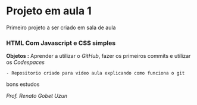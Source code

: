 Projeto em aula 1
=====================

Primeiro projeto a ser criado em sala de aula 

### HTML Com Javascript e CSS simples

**Objetos :** Aprender a utilizar o *GitHub*, fazer os primeiros commits e utilizar os *Codespaces*

	- Repositorio criado para video aula explicando como funciona o git 

bons estudos

*Prof. Renato Gobet Uzun*

